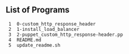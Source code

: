 ## List of Programs

     1	0-custom_http_response_header
     2	1-install_load_balancer
     3	2-puppet_custom_http_response-header.pp
     4	README.md
     5	update_readme.sh
